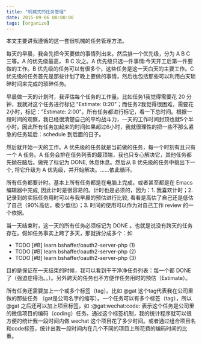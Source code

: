 ```yaml
---
title: "机械式的任务管理"
date: 2015-09-06 00:00:00
tags: [organize]
---
```



本文主要讲我遵循的这一套很机械的任务管理方法。

每天的早晨，我会先把今天要做的事情列出来。然后排一个优先级，分为 A B C 三等。A 的优先级最高， B C 次之。A 优先级只选一件事情:今天开工后第一件要做的工作。B 优先级的任务可以有很多个，这些任务是这一天白天的主要工作。C 优先级的任务首先是那些计划了晚上要做的事情，然后也包括那些可以利用白天琐碎时间来完成的琐碎任务。

早晨做一天的计划时，我评估每个任务的工作量。比如任务1我觉得需要花 20 分钟，我就对这个任务进行标记 "Estimate: 0:20"；而任务2我觉得很困难，需要花2小时，标记："Estimate: 2:00"。所有任务都进行标记，看一下总时间。根据一段时间的观察，我已经很清楚自己的平均战斗力，一天的工作时间封顶也就5个半小时。因此所有任务加起来的时间如果超过6小时，我就很理性的把一些不那么紧急的任务延后：schedule 到后面的日子。

然后就开始一天的工作。A 优先级的任务就是当前做的任务，每一个时刻有且只有一个 A 任务。A 任务会排在任务列表的最顶端，我也只专心解决它，其他任务都先抛在脑后。做完了标记为 DONE, 休息休息。然后从 B 优先级的任务中挑出下一个, 将它升级为 A 优先级，并开始解决。......依此循环。

所有任务都要计时。基本上所有任务都是在电脑上完成，或者甚至都是在 Emacs 编辑器中完成, 因此计时是很容易的。计时也是必须的，因为：1. 我喜欢计时；2. 记录到的实际任务用时可以与我早晨的预估进行比较, 看看是高估了自己还是低估了自己（90%高估，极少低估）；3. 时间的使用可以作为对自己工作 review 的一个依据。

当一天结束时，这一天的所有任务必须标记为 DONE 。也就是说没有跨天的任务存在。假如任务事实上跨了多天，那就拆分成多个：如

* TODO [#B] learn bshaffer/oauth2-server-php (1)
* TODO [#B] learn bshaffer/oauth2-server-php (2)
* TODO [#B] learn bshaffer/oauth2-server-php (3)

目的是保证在一天结束的时候，我可以看到干干净净任务列表：每一个都 DONE 了（强迫症得治。。）。另外跨天的任务也不方便作任务用时的预估（Estimate）。

所有任务还需要加上一个或多个标签（tag）。比如 @gat 这个tag代表我在公司里做的那些任务 （gat是公司名字的缩写）。一个任务可以有多个标签（tag），所以 @gat 之后还可以加上项目标签，如 :@gat:wechat:code: 表示这个任务是公司里的微信项目的编码（coding）任务。通过这个标签机制，我的统计程序就可以很方便的统计我一段时间内做 wechat 这个项目花了多少时间。或者通过组合项目名和code标签，统计出我一段时间内在几个不同的项目上所花费的编码时间的比重。

